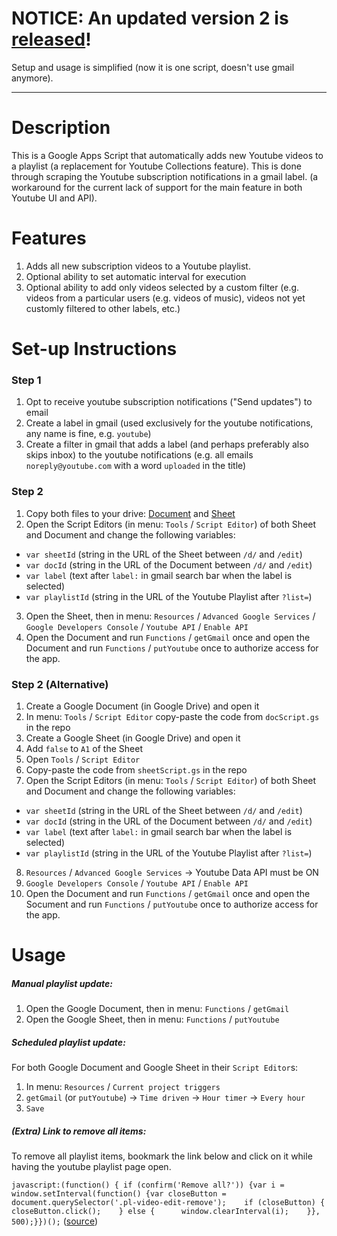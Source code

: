 # NOTICE: An updated version 2 is [released](https://github.com/Elijas/auto-youtube-subscription-playlist-2)!
Setup and usage is simplified (now it is one script, doesn't use gmail anymore).

---

# Description
This is a Google Apps Script that automatically adds new Youtube videos to a playlist (a replacement for Youtube Collections feature). This is done through scraping the Youtube subscription notifications in a gmail label. (a workaround for the current lack of support for the main feature in both Youtube UI and API).

# Features
1. Adds all new subscription videos to a Youtube playlist.
2. Optional ability to set automatic interval for execution
3. Optional ability to add only videos selected by a custom filter (e.g. videos from a particular users (e.g. videos of music), videos not yet customly filtered to other labels, etc.)

# Set-up Instructions
### Step 1

1. Opt to receive youtube subscription notifications ("Send updates") to email
2. Create a label in gmail (used exclusively for the youtube notifications, any name is fine, e.g. `youtube`)
3. Create a filter in gmail that adds a label (and perhaps preferably also skips inbox) to the youtube notifications (e.g. all emails `noreply@youtube.com` with a word `uploaded` in the title)

### Step 2
1. Copy both files to your drive: [Document](https://docs.google.com/document/d/12O-p7f6b1lyRlsSKMVEo69wztinsrPBG_s3TRt9rs2Q/copy) and [Sheet](https://docs.google.com/spreadsheets/d/15kvJ-7ERa3iEc5XbYyZ2F6EeOO_i5kduxhHCIBrYSB8/copy)
2. Open the Script Editors (in menu: `Tools` / `Script Editor`) of both Sheet and Document and change the following variables: 
  - `var sheetId` (string in the URL of the Sheet between `/d/` and `/edit`)
  - `var docId` (string in the URL of the Document between `/d/` and `/edit`)
  - `var label` (text after `label:` in gmail search bar when the label is selected)
  - `var playlistId` (string in the URL of the Youtube Playlist after `?list=`)
3. Open the Sheet, then in menu: `Resources` / `Advanced Google Services` / `Google Developers Console` / `Youtube API` / `Enable API`
4. Open the Document and run `Functions` / `getGmail` once and open the Document and run `Functions` / `putYoutube` once to authorize access for the app.

### Step 2 (Alternative)

1. Create a Google Document (in Google Drive) and open it
2. In menu: `Tools` / `Script Editor` copy-paste the code from `docScript.gs` in the repo
3. Create a Google Sheet (in Google Drive) and open it
4. Add `false` to `A1` of the Sheet
5. Open `Tools` / `Script Editor`
6. Copy-paste the code from `sheetScript.gs` in the repo
7. Open the Script Editors (in menu: `Tools` / `Script Editor`) of both Sheet and Document and change the following variables: 
  - `var sheetId` (string in the URL of the Sheet between `/d/` and `/edit`)
  - `var docId` (string in the URL of the Document between `/d/` and `/edit`)
  - `var label` (text after `label:` in gmail search bar when the label is selected)
  - `var playlistId` (string in the URL of the Youtube Playlist after `?list=`)
8. `Resources` / `Advanced Google Services` -> Youtube Data API must be ON
9. `Google Developers Console` / `Youtube API` / `Enable API`
10. Open the Document and run `Functions` / `getGmail` once and open the Socument and run `Functions` / `putYoutube` once to authorize access for the app.

# Usage

##### Manual playlist update:

1. Open the Google Document, then in menu: `Functions` / `getGmail`
2. Open the Google Sheet, then in menu: `Functions` / `putYoutube`

##### Scheduled playlist update:

For both Google Document and Google Sheet in their `Script Editor`s:

1. In menu: `Resources` / `Current project triggers`
2. `getGmail` (or `putYoutube`) -> `Time driven` -> `Hour timer` -> `Every hour`
3. `Save`

##### (Extra) Link to remove all items:

To remove all playlist items, bookmark the link below and click on it while having the youtube playlist page open.

`javascript:(function() { if (confirm('Remove all?')) {var i = window.setInterval(function() {var closeButton = document.querySelector('.pl-video-edit-remove');    if (closeButton) {      closeButton.click();    } else {      window.clearInterval(i);    }}, 500);}})();` ([source](https://gist.github.com/timothyarmstrong/10501804))
